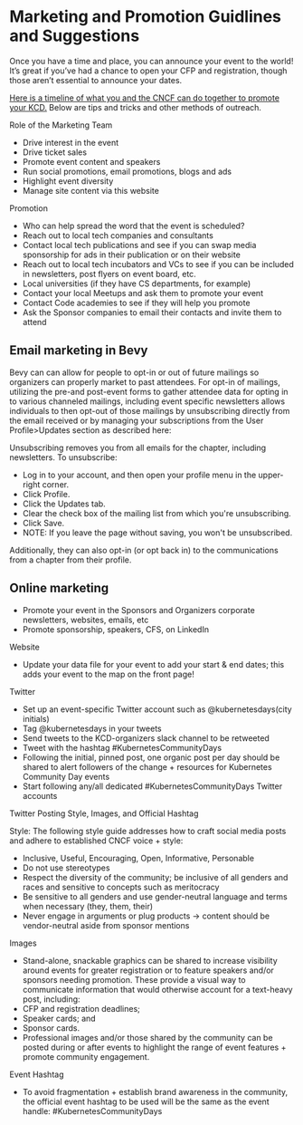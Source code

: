 # Marketing and Promotion Guidlines and Suggestions

Once you have a time and place, you can announce your event to the world! It’s great if you’ve had a chance to open your CFP and registration, though those aren’t essential to announce your dates.

[Here is a timeline of what you and the CNCF can do together to promote your KCD.](https://docs.google.com/document/d/1vWMCdXlWKgpIMhAGdVBZM5w-W5cJFSVsh7Jaqwhf9dY/edit#) Below are tips and tricks and other methods of outreach.

Role of the Marketing Team

* Drive interest in the event
* Drive ticket sales
* Promote event content and speakers
* Run social promotions, email promotions, blogs and ads
* Highlight event diversity
* Manage site content via this website 

Promotion

* Who can help spread the word that the event is scheduled?
* Reach out to local tech companies and consultants
* Contact local tech publications and see if you can swap media sponsorship for ads in their publication or on their website
* Reach out to local tech incubators and VCs to see if you can be included in newsletters, post flyers on event board, etc.
* Local universities (if they have CS departments, for example)
* Contact your local Meetups and ask them to promote your event 
* Contact Code academies to see if they will help you promote
* Ask the Sponsor companies to email their contacts and invite them to attend

## Email marketing in Bevy

Bevy can can allow for people to opt-in or out of future mailings so organizers can properly market to past attendees. For opt-in of mailings, utilizing the pre-and post-event forms to gather attendee data for opting in to various channeled mailings, including event specific newsletters allows individuals to then opt-out of those mailings by unsubscribing directly from the email received or by managing your subscriptions from the User Profile>Updates section as described here:

Unsubscribing removes you from all emails for the chapter, including newsletters.
To unsubscribe:
* Log in to your account, and then open your profile menu in the upper-right corner.
* Click Profile.
* Click the Updates tab.
* Clear the check box of the mailing list from which you're unsubscribing.
* Click Save.
* NOTE: If you leave the page without saving, you won't be unsubscribed.

Additionally, they can also opt-in (or opt back in) to the communications from a chapter from their profile.

## Online marketing

* Promote your event in the Sponsors and Organizers corporate newsletters, websites, emails, etc
* Promote sponsorship, speakers, CFS, on LinkedIn

Website

* Update your data file for your event to add your start & end dates; this adds your event to the map on the front page!

Twitter

* Set up an event-specific Twitter account such as @kubernetesdays(city initials)
* Tag @kubernetesdays in your tweets 
* Send tweets to the KCD-organizers slack channel to be retweeted
* Tweet with the hashtag #KubernetesCommunityDays
* Following the initial, pinned post, one organic post per day should be shared to alert followers of the change + resources for Kubernetes Community Day events
* Start following any/all dedicated #KubernetesCommunityDays Twitter accounts

Twitter Posting Style, Images, and Official Hashtag

Style: The following style guide addresses how to craft social media posts and adhere to established CNCF voice + style:
 * Inclusive, Useful, Encouraging, Open, Informative, Personable
 * Do not use stereotypes
 * Respect the diversity of the community; be inclusive of all genders and races and sensitive to concepts such as meritocracy
 * Be sensitive to all genders and use gender-neutral language and terms when necessary (they, them, their)
 * Never engage in arguments or plug products → content should be vendor-neutral aside from sponsor mentions

Images

* Stand-alone, snackable graphics can be shared to increase visibility around events for greater registration or to feature speakers and/or sponsors needing promotion. These provide a visual way to communicate information that would otherwise account for a text-heavy post, including:
* CFP and registration deadlines;
* Speaker cards; and
* Sponsor cards.
* Professional images and/or those shared by the community can be posted during or after events to highlight the range of event features + promote community engagement.

Event Hashtag

* To avoid fragmentation + establish brand awareness in the community, the official event hashtag to be used will be the same as the event handle: #KubernetesCommunityDays
